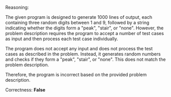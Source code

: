 Reasoning:

The given program is designed to generate 1000 lines of output, each containing three random digits between 1 and 9, followed by a string indicating whether the digits form a "peak", "stair", or "none". However, the problem description requires the program to accept a number of test cases as input and then process each test case individually.

The program does not accept any input and does not process the test cases as described in the problem. Instead, it generates random numbers and checks if they form a "peak", "stair", or "none". This does not match the problem description.

Therefore, the program is incorrect based on the provided problem description.

Correctness: **False**